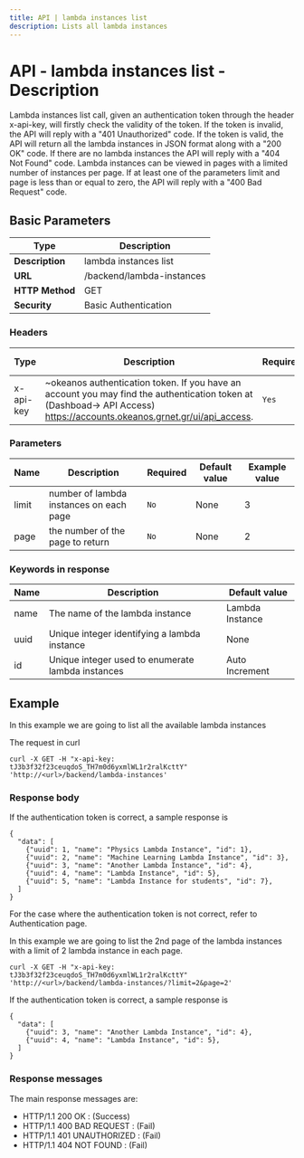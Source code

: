 ```yaml
---
title: API | lambda instances list
description: Lists all lambda instances
---
```


# API - lambda instances list - Description

Lambda instances list call, given an authentication token through the header x-api-key,
will firstly check the validity of the token. If the token is invalid, the API will reply
with a "401 Unauthorized" code. If the token is valid, the API will return all the lambda instances in JSON format along with a "200 OK" code. If there are no lambda instances the API will reply with a "404 Not Found" code. Lambda instances can be viewed in pages with a limited number of instances per page. If at least one of the parameters limit and page is less than or equal to zero, the API will reply with a "400 Bad Request" code.


## Basic Parameters

Type            | Description              |
----------------|--------------------------|
**Description** | lambda instances list
**URL**         | /backend/lambda-instances
**HTTP Method** | GET
**Security**    | Basic Authentication


### Headers

Type  | Description | Required | Default value | Example value |
----------|-------------|----------|---------------|---------------|
x-api-key | ~okeanos authentication token. If you have an account you may find the authentication token at (Dashboad-> API Access) https://accounts.okeanos.grnet.gr/ui/api_access. | `Yes` | None | tJ3b3f32f23ceuqdoS_TH7m0d6yxmlWL1r2ralKcttY


### Parameters

Name   | Description | Required | Default value | Example value |
-------|-------------|----------|---------------|---------------|
limit  | number of lambda instances on each page | `No` | None | 3
page   | the number of the page to return | `No` | None | 2

### Keywords in response
Name  | Description | Default value |
------|------------|---------------|
name  | The name of the lambda instance | Lambda Instance
uuid  | Unique integer identifying a lambda instance | None
id    | Unique integer used to enumerate lambda instances | Auto Increment


## Example

In this example we are going to list all the available lambda instances

The request in curl

```
curl -X GET -H "x-api-key: tJ3b3f32f23ceuqdoS_TH7m0d6yxmlWL1r2ralKcttY" 'http://<url>/backend/lambda-instances'
```


### Response body

If the authentication token is correct, a sample response is

```
{
  "data": [
    {"uuid": 1, "name": "Physics Lambda Instance", "id": 1},
    {"uuid": 2, "name": "Machine Learning Lambda Instance", "id": 3},
    {"uuid": 3, "name": "Another Lambda Instance", "id": 4},
    {"uuid": 4, "name": "Lambda Instance", "id": 5},
    {"uuid": 5, "name": "Lambda Instance for students", "id": 7},
  ]
}
```

For the case where the authentication token is not correct, refer to Authentication page.

In this example we are going to list the 2nd page of the lambda instances with a limit of 2
lambda instance in each page.

```
curl -X GET -H "x-api-key: tJ3b3f32f23ceuqdoS_TH7m0d6yxmlWL1r2ralKcttY" 'http://<url>/backend/lambda-instances/?limit=2&page=2'
```

If the authentication token is correct, a sample response is

```
{
  "data": [
    {"uuid": 3, "name": "Another Lambda Instance", "id": 4},
    {"uuid": 4, "name": "Lambda Instance", "id": 5},
  ]
}
```

### Response messages

The main response messages are:

- HTTP/1.1 200 OK : (Success)
- HTTP/1.1 400 BAD REQUEST : (Fail)
- HTTP/1.1 401 UNAUTHORIZED : (Fail)
- HTTP/1.1 404 NOT FOUND : (Fail)
